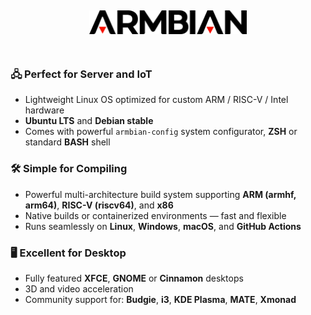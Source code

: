 <p align="center">
  <h2 align=center><a href="#-perfect-for-server-and-iot">
  <img src="logo.png" alt="Armbian logo" width="50%">
  </a>
<br><br>
</h2>

### 🖧 Perfect for Server and IoT

- Lightweight Linux OS optimized for custom ARM / RISC-V / Intel hardware  
- **Ubuntu LTS** and **Debian stable**
- Comes with powerful `armbian-config` system configurator, **ZSH** or standard **BASH** shell


### 🛠️ Simple for Compiling

- Powerful multi-architecture build system supporting **ARM (armhf, arm64)**, **RISC-V (riscv64)**, and **x86**
- Native builds or containerized environments — fast and flexible
- Runs seamlessly on **Linux**, **Windows**, **macOS**, and **GitHub Actions**


### 🖥️ Excellent for Desktop

- Fully featured **XFCE**, **GNOME** or **Cinnamon** desktops  
- 3D and video acceleration
- Community support for: **Budgie**, **i3**, **KDE Plasma**, **MATE**, **Xmonad**
